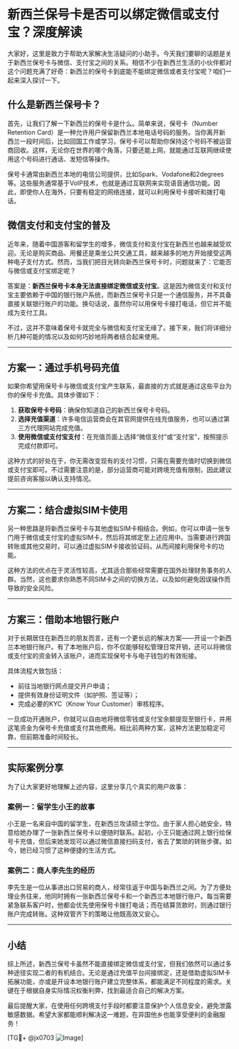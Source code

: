 # 新西兰保号卡是否可以绑定微信或支付宝？深度解读

大家好，这里是致力于帮助大家解决生活疑问的小助手。今天我们要聊的话题是关于新西兰保号卡与微信、支付宝之间的关系。相信不少在新西兰生活的小伙伴都对这个问题充满了好奇：新西兰的保号卡到底能不能绑定微信或者支付宝呢？咱们一起来深入探讨一下。

## 什么是新西兰保号卡？

首先，让我们了解一下新西兰的保号卡是什么。简单来说，保号卡（Number Retention Card）是一种允许用户保留新西兰本地电话号码的服务。当你离开新西兰一段时间后，比如回国工作或学习，保号卡可以帮助你保持这个号码不被运营商回收。这样，无论你在世界的哪个角落，只要还能上网，就能通过互联网继续使用这个号码进行通话、发短信等操作。

保号卡通常由新西兰本地的电信公司提供，比如Spark、Vodafone和2degrees等。这些服务通常基于VoIP技术，也就是通过互联网来实现语音通信功能。因此，即使你人在海外，只要有稳定的网络连接，就可以利用保号卡接听和拨打电话。

## 微信支付和支付宝的普及

近年来，随着中国游客和留学生的增多，微信支付和支付宝在新西兰也越来越受欢迎。无论是购买商品、用餐还是乘坐公共交通工具，越来越多的地方开始接受这两种电子支付方式。然而，当我们把目光转向新西兰保号卡时，问题就来了：它能否与微信或支付宝绑定呢？

答案是：**新西兰保号卡本身无法直接绑定微信或支付宝**。这是因为微信支付和支付宝主要依赖于中国的银行账户系统，而新西兰保号卡只是一个通信服务，并不具备直接关联银行账户的功能。换句话说，虽然你可以用保号卡接打电话，但它并不能成为支付工具。

不过，这并不意味着保号卡就完全与微信和支付宝无缘了。接下来，我们将详细分析几种可能的情况以及如何巧妙地将两者结合起来使用。

---

## 方案一：通过手机号码充值

如果你希望用保号卡与微信或支付宝产生联系，最直接的方式就是通过这些平台为你的保号卡充值。具体步骤如下：

1. **获取保号卡号码**：确保你知道自己的新西兰保号卡号码。
2. **选择充值渠道**：许多电信运营商会在其官网提供在线充值服务，也可以通过第三方代理网站完成充值。
3. **使用微信或支付宝支付**：在充值页面上选择“微信支付”或“支付宝”，按照提示完成付款即可。

这种方式的好处在于，你无需改变现有的支付习惯，只需在需要充值时切换到微信或支付宝即可。不过需要注意的是，部分运营商可能对跨境充值有限制，因此建议提前咨询客服以确认支持情况。

---

## 方案二：结合虚拟SIM卡使用

另一种思路是将新西兰保号卡与其他虚拟SIM卡相结合。例如，你可以申请一张专门用于微信或支付宝的虚拟SIM卡，然后将其绑定至上述应用中。当需要进行跨国转账或其他交易时，可以通过虚拟SIM卡接收验证码，从而间接利用保号卡的功能。

这种方法的优点在于灵活性较高，尤其适合那些经常需要在国外处理财务事务的人群。当然，这也要求你熟悉不同SIM卡之间的切换方法，以及如何避免因误操作而导致的安全风险。

---

## 方案三：借助本地银行账户

对于长期居住在新西兰的朋友而言，还有一个更长远的解决方案——开设一个新西兰本地银行账户。有了本地账户后，你不仅能够轻松管理日常开销，还可以将微信或支付宝的资金转入该账户，进而实现保号卡与电子钱包的有效衔接。

具体流程大致包括：
- 前往当地银行网点提交开户申请；
- 提供有效身份证明文件（如护照、签证等）；
- 完成必要的KYC（Know Your Customer）审核程序。

一旦成功开通账户，你就可以自由地将微信零钱或支付宝余额提现至银行卡，并用这笔资金为保号卡充值或支付其他费用。相比前两种方案，这种方法更加稳定可靠，但前期准备时间较长。

---

## 实际案例分享

为了让大家更好地理解上述内容，这里分享几个真实的用户故事：

### 案例一：留学生小王的故事
小王是一名来自中国的留学生，在新西兰攻读硕士学位。由于家人担心她安全，特意给她办理了一张新西兰保号卡以便随时联系。起初，小王只能通过网上银行给保号卡充值，但后来她发现可以通过微信直接扫码支付，省去了繁琐的转账步骤。如今，她已经习惯了这种便捷的生活方式。

### 案例二：商人李先生的经历
李先生是一位从事进出口贸易的商人，经常往返于中国与新西兰之间。为了方便处理业务往来，他同时拥有一张新西兰保号卡和一个新西兰本地银行账户。每当需要紧急联系客户时，他都会优先使用保号卡拨打电话；而在结算货款时，则通过银行账户完成转账。这种双管齐下的策略让他既高效又安心。

---

## 小结

综上所述，新西兰保号卡虽然不能直接绑定微信或支付宝，但我们依然可以通过多种途径实现二者的有机结合。无论是通过充值平台间接绑定，还是借助虚拟SIM卡拓展功能，亦或是开设本地银行账户建立完整体系，都能满足不同程度的需求。关键在于根据自身实际情况权衡利弊，找到最适合自己的解决方案。

最后提醒大家，在使用任何跨境支付手段时都要注意保护个人信息安全，避免泄露敏感数据。希望大家都能顺利解决这一难题，在异国他乡也能享受便利的金融服务！

[TG💪+ @jx0703 ![Image](https://github.com/user-attachments/assets/dbca1d08-cadb-493c-b0ec-ad6f7a83f270)]